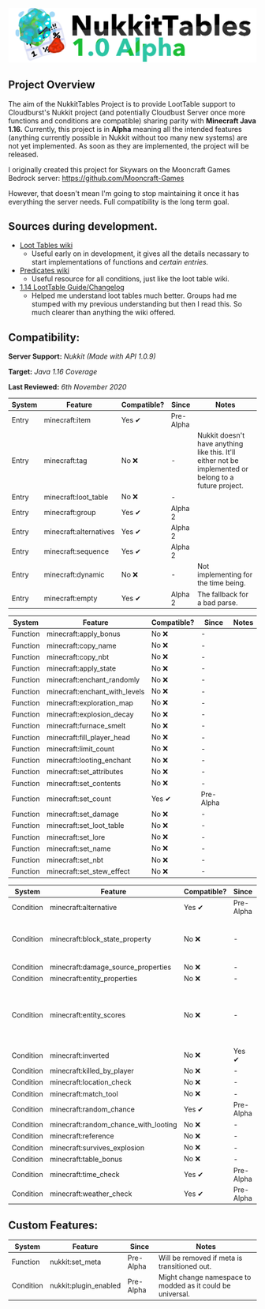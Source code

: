 ![NukkitTables Logo](./Logo.png)

## Project Overview

The aim of the NukkitTables Project is to provide LootTable support to Cloudburst's Nukkit project (and potentially Cloudbust Server once 
more functions and conditions are compatible) sharing parity with **Minecraft Java 1.16.** Currently, this project is in **Alpha** meaning
all the intended features (anything currently possible in Nukkit without too many new systems) are not yet implemented. As soon as
they are implemented, the project will be released.

I originally created this project for Skywars on the Mooncraft Games Bedrock server:
https://github.com/Mooncraft-Games

However, that doesn't mean I'm going to stop maintaining it once it has everything the server needs. Full compatibility is the long term 
goal.

## Sources during development.

- [Loot Tables wiki](https://minecraft.gamepedia.com/Loot_table)
  - Useful early on in development, it gives all the details necassary to start implementations of functions and *certain entries.*
- [Predicates wiki](https://minecraft.gamepedia.com/Predicate)
  - Useful resource for all conditions, just like the loot table wiki.
- [1.14 LootTable Guide/Changelog](https://gist.github.com/misode/66456e57372ce62cd9b65d1052521069)
  - Helped me understand loot tables much better. Groups had me stumped with my previous understanding but then I read this. So much 
  clearer than anything the wiki offered.


## Compatibility:

**Server Support:** _Nukkit (Made with API 1.0.9)_

**Target:** _Java 1.16 Coverage_

**Last Reviewed:** _6th November 2020_

|System|Feature|Compatible?|Since|Notes|
|---|---|---|---|---|
|Entry|minecraft:item|Yes ✔|Pre-Alpha|
|Entry|minecraft:tag|No ❌|-|Nukkit doesn't have anything like this. It'll either not be implemented or belong to a future project.|
|Entry|minecraft:loot_table|No ❌|-|
|Entry|minecraft:group|Yes ✔|Alpha 2|
|Entry|minecraft:alternatives|Yes ✔|Alpha 2|
|Entry|minecraft:sequence|Yes ✔|Alpha 2|
|Entry|minecraft:dynamic|No ❌|-|Not implementing for the time being.|
|Entry|minecraft:empty|Yes ✔|Alpha 2|The fallback for a bad parse.|

|System|Feature|Compatible?|Since|Notes|
|---|---|---|---|---|
|Function|minecraft:apply_bonus|No ❌|-|
|Function|minecraft:copy_name|No ❌|-|
|Function|minecraft:copy_nbt|No ❌|-|
|Function|minecraft:apply_state|No ❌|-|
|Function|minecraft:enchant_randomly|No ❌|-|
|Function|minecraft:enchant_with_levels|No ❌|-|
|Function|minecraft:exploration_map|No ❌|-|
|Function|minecraft:explosion_decay|No ❌|-|
|Function|minecraft:furnace_smelt|No ❌|-|
|Function|minecraft:fill_player_head|No ❌|-|
|Function|minecraft:limit_count|No ❌|-|
|Function|minecraft:looting_enchant|No ❌|-|
|Function|minecraft:set_attributes|No ❌|-|
|Function|minecraft:set_contents|No ❌|-|
|Function|minecraft:set_count|Yes ✔|Pre-Alpha|
|Function|minecraft:set_damage|No ❌|-|
|Function|minecraft:set_loot_table|No ❌|-|
|Function|minecraft:set_lore|No ❌|-|
|Function|minecraft:set_name|No ❌|-|
|Function|minecraft:set_nbt|No ❌|-|
|Function|minecraft:set_stew_effect|No ❌|-|

|System|Feature|Compatible?|Since|Notes|
|---|---|---|---|---|
|Condition|minecraft:alternative|Yes ✔|Pre-Alpha|
|Condition|minecraft:block_state_property|No ❌|-|Not supported on Nukkit 1.0 - Will be implemented in 2.0.|
|Condition|minecraft:damage_source_properties|No ❌|-|
|Condition|minecraft:entity_properties|No ❌|-|
|Condition|minecraft:entity_scores|No ❌|-|Could be implemented with a ScoreboardAPI or when Nukkit gets native support.|
|Condition|minecraft:inverted|No ❌|Yes ✔|Pre-Alpha|
|Condition|minecraft:killed_by_player|No ❌|-|
|Condition|minecraft:location_check|No ❌|-|
|Condition|minecraft:match_tool|No ❌|-|
|Condition|minecraft:random_chance|Yes ✔|Pre-Alpha|
|Condition|minecraft:random_chance_with_looting|No ❌|-|
|Condition|minecraft:reference|No ❌|-|
|Condition|minecraft:survives_explosion|No ❌|-|
|Condition|minecraft:table_bonus|No ❌|-|
|Condition|minecraft:time_check|Yes ✔|Pre-Alpha|
|Condition|minecraft:weather_check|Yes ✔|Pre-Alpha|

## Custom Features:

|System|Feature|Since|Notes|
|---|---|---|---|
|Function|nukkit:set_meta|Pre-Alpha|Will be removed if meta is transitioned out.|
|Condition|nukkit:plugin_enabled|Pre-Alpha|Might change namespace to modded as it could be universal.|